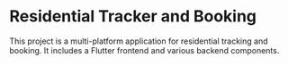 # Residential Tracker and Booking

This project is a multi-platform application for residential tracking and booking. 
It includes a Flutter frontend and various backend components.

